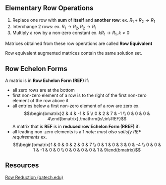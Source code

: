 ## Elementary Row Operations

1. Replace one row with **sum** of **itself** and **another row**:
   ex. $R_1+R_{2}\to R_1$
2. Interchange 2 rows:
   ex. $R_{1}\to R_2,R_{2}\to R_1$
3. Multiply a row by a non-zero constant
   ex. $kR_{1}\to R_1,k\ne0$

Matrices obtained from these row operations are called **Row Equivalent**

Row equivalent augmented matrices contain the same solution set.

## Row Echelon Forms

A matrix is in **Row Echelon Form (REF)** if:

- all zero rows are at the bottom
- first non-zero element of a row is to the right of the first non-zero element of the row above it
- all entries below a first non-zero element of a row are zero
  ex. $$\begin{bmatrix}2 & 4 & -1 & 5 \\ 0 & 2 & 7 & -1 \\ 0 & 0 & 0 & 4\end{bmatrix},\mathrm{is\:in\:REF}$$
  A matrix that is **REF** is in **reduced row Echelon Form (RREF)** if:
- all leading non-zero elements is a 1
  _note: must also satisfy REF requirements_
  ex. $$\begin{bmatrix}1 & 0 & 0 & 2 & 0 & 7 \\ 0 & 1 & 0 & 3 & 0 & -4 \\ 0 & 0 & 1 & -1 & 0 & 0 \\ 0 & 0 & 0 & 0 & 1 & 9\end{bmatrix}$$

## Resources

[Row Reduction (gatech.edu)](https://textbooks.math.gatech.edu/ila/row-reduction.html)
